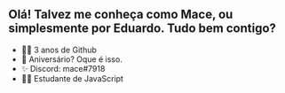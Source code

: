 ## Olá! Talvez me conheça como Mace, ou simplesmente por Eduardo. Tudo bem contigo?

- 🐱‍👤 3 anos de Github
- 🎉 Aniversário? Oque é isso.
- ✨ Discord: mace#7918
- 🐱‍💻 Estudante de JavaScript 
